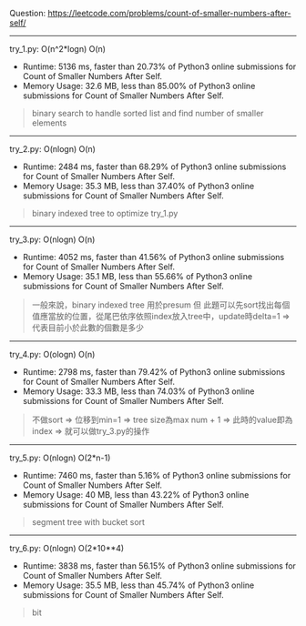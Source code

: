 Question: https://leetcode.com/problems/count-of-smaller-numbers-after-self/

---

try_1.py: O(n^2*logn) O(n)

* Runtime: 5136 ms, faster than 20.73% of Python3 online submissions for Count of Smaller Numbers After Self.
* Memory Usage: 32.6 MB, less than 85.00% of Python3 online submissions for Count of Smaller Numbers After Self.

> binary search to handle sorted list and find number of smaller elements

---

try_2.py: O(nlogn) O(n)

* Runtime: 2484 ms, faster than 68.29% of Python3 online submissions for Count of Smaller Numbers After Self.
* Memory Usage: 35.3 MB, less than 37.40% of Python3 online submissions for Count of Smaller Numbers After Self.

> binary indexed tree to optimize try_1.py

---

try_3.py: O(nlogn) O(n)

* Runtime: 4052 ms, faster than 41.56% of Python3 online submissions for Count of Smaller Numbers After Self.
* Memory Usage: 35.1 MB, less than 55.66% of Python3 online submissions for Count of Smaller Numbers After Self.

> 一般來說，binary indexed tree 用於presum
> 但 此題可以先sort找出每個值應當放的位置，從尾巴依序依照index放入tree中，update時delta=1 => 代表目前小於此數的個數是多少

---

try_4.py: O(ologn) O(n)

* Runtime: 2798 ms, faster than 79.42% of Python3 online submissions for Count of Smaller Numbers After Self.
* Memory Usage: 33.3 MB, less than 74.03% of Python3 online submissions for Count of Smaller Numbers After Self.

> 不做sort => 位移到min=1 => tree size為max num + 1 => 此時的value即為index => 就可以做try_3.py的操作

---

try_5.py: O(nlogn) O(2*n-1)

* Runtime: 7460 ms, faster than 5.16% of Python3 online submissions for Count of Smaller Numbers After Self.
* Memory Usage: 40 MB, less than 43.22% of Python3 online submissions for Count of Smaller Numbers After Self.

> segment tree with bucket sort

---

try_6.py: O(nlogn) O(2*10**4)

* Runtime: 3838 ms, faster than 56.15% of Python3 online submissions for Count of Smaller Numbers After Self.
* Memory Usage: 35.5 MB, less than 45.74% of Python3 online submissions for Count of Smaller Numbers After Self.

> bit
